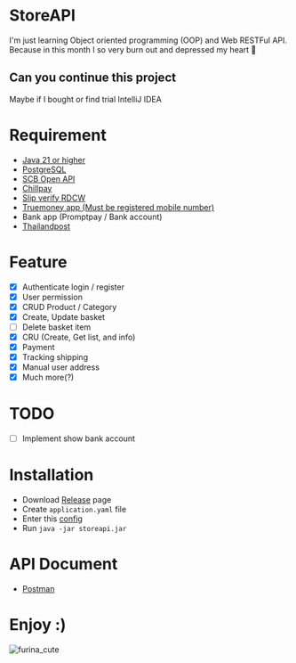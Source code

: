 # StoreAPI
I'm just learning Object oriented programming (OOP) and Web RESTFul API. Because in this month I so very burn out and depressed my heart 🥲

## Can you continue this project
Maybe if I bought or find trial IntelliJ IDEA

# Requirement
- [Java 21 or higher](https://www.oracle.com/java/technologies/javase/jdk21-archive-downloads.html)
- [PostgreSQL](https://www.postgresql.org/) 
- [SCB Open API](https://developer.scb)
- [Chillpay](https://www.chillpay.co)
- [Slip verify RDCW](https://slip.rdcw.co.th)
- [Truemoney app (Must be registered mobile number)](https://www.truemoney.com/)
- Bank app (Promptpay / Bank account)
- [Thailandpost](https://track.thailandpost.co.th/)

# Feature
- [x] Authenticate login / register
- [x] User permission
- [x] CRUD Product / Category
- [x] Create, Update basket
- [ ] Delete basket item
- [x] CRU (Create, Get list, and info)
- [x] Payment 
- [x] Tracking shipping
- [x] Manual user address
- [x] Much more(?)

# TODO
- [ ] Implement show bank account

# Installation
- Download [Release](https://github.com/mrwan200/storeapi/releases) page
- Create `application.yaml` file
- Enter this [config](https://github.com/mrwan200/storeapi/blob/main/src/main/resources/application.yaml)
- Run `java -jar storeapi.jar`

# API Document
- [Postman](./docs/StoreAPI.postman_collection.json)

# Enjoy :)
![furina_cute](https://media1.tenor.com/m/fvxaQE5rYqwAAAAC/anime-girl.gif)